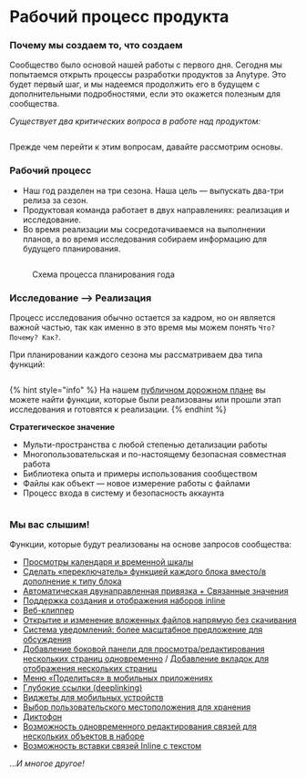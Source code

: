 # Рабочий процесс продукта

### Почему мы создаем то, что создаем

Сообщество было основой нашей работы с первого дня. Сегодня мы попытаемся открыть процессы разработки продуктов за Anytype. Это будет первый шаг, и мы надеемся продолжить его в будущем с дополнительными подробностями, если это окажется полезным для сообщества.

_Существует два критических вопроса в работе над продуктом:_

<figure><img src="../.gitbook/assets/SCR-20231115-hz3.jpeg" alt=""><figcaption></figcaption></figure>

Прежде чем перейти к этим вопросам, давайте рассмотрим основы.

### Рабочий процесс

* Наш год разделен на три сезона. Наша цель — выпускать два-три релиза за сезон.
* Продуктовая команда работает в двух направлениях: реализация и исследование.
* Во время реализации мы сосредотачиваемся на выполнении планов, а во время исследования собираем информацию для будущего планирования.

<figure><img src="../.gitbook/assets/image (4) (1).png" alt=""><figcaption><p>Схема процесса планирования года</p></figcaption></figure>

### Исследование ⟶ Реализация

Процесс исследования обычно остается за кадром, но он является важной частью, так как именно в это время мы можем понять `Что? Почему? Как?`.

При планировании каждого сезона мы рассматриваем два типа функций:

<figure><img src="../.gitbook/assets/image2.png" alt=""><figcaption></figcaption></figure>

{% hint style="info" %}
На нашем [публичном дорожном плане](https://github.com/orgs/anyproto/projects/1) вы можете найти функции, которые были реализованы или прошли этап исследования и готовятся к реализации.
{% endhint %}

**Стратегическое значение**

* Мульти-пространства с любой степенью детализации работы
* Многопользовательская и по-настоящему безопасная совместная работа
* Библиотека опыта и примеры использования сообществом
* Файлы как объект — новое измерение работы с файлами
* Процесс входа в систему и безопасность аккаунта

<figure><img src="../.gitbook/assets/image3.png" alt=""><figcaption></figcaption></figure>

### Мы вас слышим!

Функции, которые будут реализованы на основе запросов сообщества:

* [Просмотры календаря и временной шкалы](https://community.anytype.io/t/calendar-timeline-views/1576/35)
* [Сделать «переключатель» функцией каждого блока вместо/в дополнение к типу блока](https://community.anytype.io/t/make-toggle-a-feature-of-every-block-instead-of-in-addition-to-a-block-type/1001/1)
* [Автоматическая двунаправленная привязка + Связанные значения](https://community.anytype.io/t/automatic-bi-directional-linking-rollups/1600/46)
* [Поддержка создания и отображения наборов inline](https://community.anytype.io/t/support-for-inline-creation-and-display-of-sets/1527)
* [Веб-клиппер](https://community.anytype.io/t/web-clipper/993/26)
* [Открытие и изменение вложенных файлов напрямую без скачивания](https://community.anytype.io/t/open-and-modify-attached-files-directly-instead-of-downloading-them/1003/1)
* [Система уведомлений: более масштабное предложение для обсуждения](https://community.anytype.io/t/notification-system-larger-proposal-for-discussion/1024/1)
* [Добавление боковой панели для просмотра/редактирования нескольких страниц одновременно](https://community.anytype.io/t/add-a-sidebar-for-viewing-editing-multiple-pages-at-once/978/12) / [Добавление вкладок для отображения нескольких страниц](https://community.anytype.io/t/add-tabs-to-show-multiple-pages/1455/1)
* [Меню «Поделиться» в мобильных приложениях](https://community.anytype.io/t/share-menu-on-mobile-apps/1271/21)
* [Глубокие ссылки (deeplinking)](https://community.anytype.io/t/deeplinking/4651/21)
* [Виджеты для мобильных устройств](https://community.anytype.io/t/widgets-for-mobile-devices/1593/1)
* [Выбор пользовательского местоположения для хранения](https://community.anytype.io/t/custom-storage-location/994/13)
* [Диктофон](https://community.anytype.io/t/voice-recorder/2363/1)
* [Возможность одновременного редактирования связей для нескольких объектов в наборе](https://community.anytype.io/t/ability-to-simultaneously-edit-relations-for-multiple-objects-in-a-set/1574/17)
* [Возможность вставки связей Inline с текстом](https://community.anytype.io/t/ability-to-insert-relations-inline-with-text/1535/15)

…_И многое другое!_
